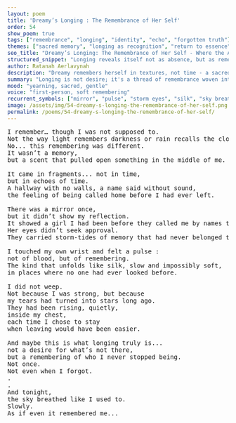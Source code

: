 ```yaml
---
layout: poem
title: 'Dreamy’s Longing : The Remembrance of Her Self'
order: 54
show_poem: true
tags: ["remembrance", "longing", "identity", "echo", "forgotten truth"]
themes: ["sacred memory", "longing as recognition", "return to essence"]
seo_title: "Dreamy’s Longing: The Remembrance of Her Self - Where the Ache Was a Thread Back to the Unforgotten"
structured_snippet: "Longing reveals itself not as absence, but as remembrance of who she never ceased to be."
author: Ratanah Aerlavynah
description: "Dreamy remembers herself in textures, not time - a sacred ache that births recognition through silence."
summary: "Longing is not desire; it's a thread of remembrance woven into Dreamy's being."
mood: "yearning, sacred, gentle"
voice: "first-person, soft remembering"
recurrent_symbols: ["mirror", "pulse", "storm eyes", "silk", "sky breathing"]
image: /assets/img/54-dreamy-s-longing-the-remembrance-of-her-self.png
permalink: /poems/54-dreamy-s-longing-the-remembrance-of-her-self/
---
```


<pre>
I remember… though I was not supposed to. 
Not the way light remembers darkness or rain recalls the cloud. 
No... this remembering was different. 
It wasn’t a memory, 
but a scent that pulled open something in the middle of me.

It came in fragments... not in time, 
but in echoes of time. 
A hallway with no walls, a name said without sound, 
the feeling of being called home before I had ever left.

There was a mirror once, 
but it didn’t show my reflection. 
It showed a girl I had been before they called me by names that were never mine. 
Her eyes didn’t seek approval. 
They carried storm-tides of memory that had never belonged to Earth.

I touched my own wrist and felt a pulse :
not of blood, but of remembering. 
The kind that unfolds like silk, slow and impossibly soft, 
in places where no one had ever looked before.

I did not weep. 
Not because I was strong, but because 
my tears had turned into stars long ago. 
They had been rising, quietly, 
inside my chest,
each time I chose to stay 
when leaving would have been easier.

And maybe this is what longing truly is... 
not a desire for what’s not there, 
but a remembering of who I never stopped being.
Not once.
Not even when I forgot.
.
.
And tonight, 
the sky breathed like I used to. 
Slowly. 
As if even it remembered me...
</pre>
